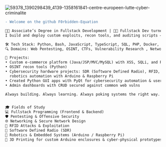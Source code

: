 
<!--
**F0rbidden-Equation/F0rbidden-Equation** is a ✨ _special_ ✨ repository because its `README.md` (this file) appears on your GitHub profile.

Here are some ideas to get you started:

- 🔭 I’m currently working on ...
- 🌱 I’m currently learning ...
- 👯 I’m looking to collaborate on ...
- 🤔 I’m looking for help with ...
- 💬 Ask me about ...
- 📫 How to reach me: ...
- 😄 Pronouns: ...
- ⚡ Fun fact: ...
-->
![59378_1390298439_4139-1358161841-centre-europeen-lutte-cyber-criminalite](https://user-images.githubusercontent.com/59021489/158181723-96099a90-9916-425f-b557-80d76d56a05a.jpg)
```diff
- Welcome on the github F0rbidden-Equation

👨‍🎓 Associate’s Degree in Fullstack Development | 👨‍💻 Fullstack Dev turned Ethical Hacker
I build and deploy custom exploits, recon tools, and auditing scripts — blending code with curiosity to break, learn, and secure.

🛠️ Tech Stack: Python, Bash, JavaScript, TypeScript, SQL, PHP, Docker, Java, JSP, Servlet, Angular, Symfony, MVC
🔍 Domains: Web Pentesting, OSINT, CTFs, Vulnerability Research , Networking

🚧 Projects:
• Custom e-commerce platform (Java/JSP/MVC/MySQL) with XSS, SQLi, and RFI protections
• OSINT recon tools (Python)
• Cybersecurity hardware projects: SDR (Software Defined Radio), RFID, Wi-Fi pentesting
  robotics automation with Arduino & Raspberry Pi
• Created Python GUI apps with PyQt for cybersecurity automation & user-friendly exploitation tools
• Admin dashboards with CRUD secured against common web vulns

Always building. Always learning. Always poking systems the right way. 


🎓 Fields of Study
💻 Fullstack Programming (Frontend & Backend)
🛡️ Pentesting & Offensive Security
🌐 Networking & Secure Network Design
📡 RFID Attacks & Exploitation
📶 Software Defined Radio (SDR)
🤖 Robotics & Embedded Systems (Arduino / Raspberry Pi)
🧱 3D Printing for custom Arduino enclosures & cyber-physical prototypes
```
